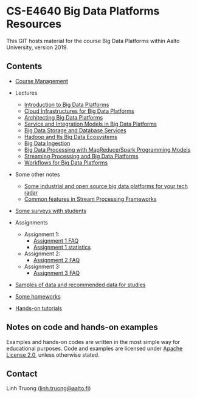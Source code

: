 # CS-E4640 Big Data Platforms Resources

This GIT hosts material for the course Big Data Platforms within Aalto University, version 2019.

 ## Contents
 * [Course Management](./pdfs/module0-lecture1-1-coursemanagement.pdf)
 * Lectures
   - [Introduction to Big Data Platforms](pdfs/module0-lecture1-0-motivation-v0.1.pdf)
   - [Cloud Infrastructures for Big Data Platforms](./pdfs/module1-lecture2-0-cloudinfrastructuresandservices-v0.1.pdf)
   - [Architecting Big Data Platforms](./pdfs/module1-lecture2-1-architectingbigplatforms-v0.1.pdf)
   - [Service and Integration Models in Big Data Platforms](./pdfs/module1-lecture3-0-integrationbdp-v0.1.pdf)
   - [Big Data Storage and Database Services](./pdfs/module2-lecture4-bigdatastoragedatabase-v0.1.pdf)
   - [Hadoop and Its Big Data Ecosystems](./pdfs/module2-lecture5-hadoop-v0.1.pdf)
   - [Big Data Ingestion](./pdfs/module3-lecture6-ingestionandtransformation-v0.1.pdf)
   - [Big Data Processing with MapReduce/Spark Programming Models](./pdfs/module4-lecture7-dataprocessing-mapreducespark-v0.1.pdf)
   - [Streaming Processing and Big Data Platforms](./pdfs/module4-lecture8-dataprocessing-streaming-v0.1.pdf)
   - [Workflows for Big Data Platforms](./pdfs/module4-lecture9-workflows-v0.1.pdf)
* Some other notes
  - [Some industrial and open source big data platforms for your tech radar](./pdfs/tutorial-walkaround-techradar-v0.1.pdf)
  - [Common features in Stream Processing Frameworks](./pdfs/tutorial-dataprocessing-streaming-v0.1.pdf)
* [Some surveys with students](surveys/)
* Assignments
   - Assignment 1:
     - [Assignment 1 FAQ](assignment1/assignment1-faq.md)
     - [Assignment 1 statistics](assignment1/)
   - Assignment 2:
     - [Assignment 2 FAQ](assignment2/assignment2-faq.md)
   - Assignment 3:
     - [Assignment 3 FAQ](assignment3/assignment3-faq.md)

* [Samples of data and recommended data for studies](../data/)
* [Some homeworks](../homeworks/)
* [Hands-on tutorials](../tutorials/)

## Notes on code and hands-on examples

Examples and hands-on codes are written in the most simple way for educational purposes. Code and examples are licensed under [Apache License 2.0](APACHE-LICENSE-2.0.txt), unless otherwise stated.

## Contact

Linh Truong (linh.truong@aalto.fi)
